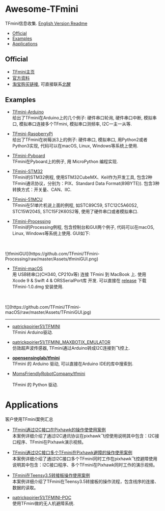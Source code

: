 # Awesome-TFmini

TFmini信息收集.  [English Version Readme](/README.md)  

- [Official](#official)   
- [Examples](#examples)  
- [Applications](#applications)  



## Official
- [TFmini主页](http://benewake.com/tfmini.html)   
- [官方资料](http://benewake.com/down.html)  
- [淘宝购买链接](https://item.taobao.com/item.htm?spm=a1z10.3-c.w4002-15511889465.14.58ac1084x6ubC&id=554821569293), 可直接联系[北醒](http://benewake.com/index.html)  



## Examples

- [TFmini-Arduino](https://github.com/TFmini/TFmini-Arduino)
<br>给出了TFmini在Arduino上的几个例子: 硬件串口轮询, 硬件串口中断, 模拟串口, 模拟串口连接多个TFmini, 模拟串口测频率, I2C一主一从等.  

- [TFmini-RaspberryPi](https://github.com/TFmini/TFmini-RaspberryPi)
<br>给出了TFmini在树莓派3上的例子: 硬件串口, 模拟串口, 用Python2或者Python3实现, 代码可以在macOS, Linux, Windows等系统上使用.   

- [TFmini-Pyboard](https://github.com/TFmini/TFmini-Pyboard)
<br>TFmini在Pyboard上的例子, 用 MicroPython 编程实现. 

- [TFmini-STM32](https://github.com/TFmini/TFmini-STM32)
<br>TFmini的STM32例程, 使用STM32CubeMX、Keil作为开发工具, 包含2种TFmini通讯协议，分别为：PIX、Standard Data Format(89BYTE)). 包含3种转换方式：开关量、CAN、IIC. 

- [TFmini-51MCU](https://github.com/TFmini/TFmini-51MCU)
<br>TFmini在51单片机说上面的例程, 如STC89C59, STC12C5A60S2, STC15W204S, STC15F2K60S2等, 使用了硬件串口或者模拟串口. 

- [TFmini-Processing](https://github.com/TFmini/TFmini-Processing)
<br>TFmini的Processing例程, 包含控制台和GUI两个例子, 代码可以在macOS, Linux, Windows等系统上使用. GUI如下: 
<br>
<br> ![tfminiGUI](https://github.com/TFmini/TFmini-Processing/raw/master/Assets/tfminiGUI.png)  

- [TFmini-macOS](https://github.com/TFmini/TFmini-macOS)
<br>用 USB转串口(CH340, CP210x等) 连接 TFmini 到 MacBook 上. 使用 Xcode 9 & Swift 4 & ORSSerialPort库 开发.  可以直接在 [release](https://github.com/TFmini/TFmini-macOS/releases) 下载 TFmini-1.0.dmg 安装使用.
<br>
<br> ![](https://github.com/TFmini/TFmini-macOS/raw/master/Assets/TFminiGUI.jpg)  

---

- [patrickpoirier51/TFMINI](https://github.com/patrickpoirier51/TFMINI)
<br>TFmini Arduino驱动. 

- [patrickpoirier51/TFMINI_MAXBOTIX_EMULATOR](https://github.com/patrickpoirier51/TFMINI_MAXBOTIX_EMULATOR)
<br>仿效超声波传感器, TFmini通过Arduino转成I2C连接到飞控上. 

- **[opensensinglab/tfmini](https://github.com/opensensinglab/tfmini)**
<br>TFmini 的 Arduino 驱动, 可以直接在Arduino IDE的库中搜索到.    

- [MomsFriendlyRobotCompany/tfmini](https://github.com/MomsFriendlyRobotCompany/tfmini)  
<br>TFmini 的 Python 驱动. 




# Applications 

客户使用TFmini案例汇总

- [TFmini通过I2C接口在Pixhawk的操作使使用案例](https://discuss.ardupilot.org/t/how-to-make-the-tfmini-rangefinder-talk-i2c/24403)
<br>本案例详细介绍了通过I2C通讯协议在pixhawk飞控使用说明其中包含：I2C接口程序、TFmini在Pixhawk演示视频。

- [TFmini通过I2C接口多个TFmini在Pixhawk避障的操作使用案例](https://discuss.ardupilot.org/t/avoidance-experiments-with-the-poc-and-benewake-tfmini/25277)
<br>本案例详细介绍了通过I2C接口多个TFmini同时工作在pixhawk飞控避障使用说明其中包含：I2C接口程序、多个TFmini在Pixhawk同时工作的演示视频。

- [TFmini在Teensy3.5转接板操作使用案例](https://discuss.ardupilot.org/t/benewake-tfmini-inexpensive-lidar-with-teensy-3-5/24510)
<br>本案例详细介绍了TFmini在Teensy3.5转接板的操作流程，包含线序的连接、数据的读取。
 
- [patrickpoirier51/TFMINI-POC](https://github.com/patrickpoirier51/TFMINI-POC)
<br>使用TFmini做的无人机避障系统.   



